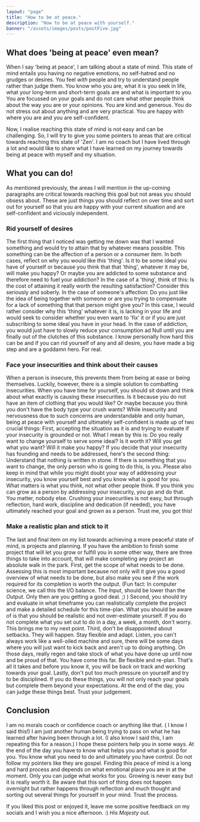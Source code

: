 ```yaml
---
layout: "page"
title: "How to be at peace."
description: "How to be at peace with yourself."
banner: "/assets/images/posts/postFive.jpg"
---
```


## What does 'being at peace' even mean?

When I say 'being at peace', I am talking about a state of mind. This state of mind entails you having no negative emotions, no self-hatred and no grudges or desires. You feel *with* people and try to understand people rather than judge them. You know who you are, what it is you seek in life, what your long-term and short-term goals are and what is important to you. You are focussed on your goals and do not care what other people think about the way you are or your opinions. You are kind and generous. You do not stress out about anything and are very practical. You are happy with where you are and you are self-confident.

Now, I realise reaching this state of mind is not easy and can be challenging. So, I will try to give you some pointers to areas that are critical towards reaching this state of 'Zen'. I am no coach but I have lived through a lot and would like to share what I have learned on my journey towards being at peace with myself and my situation.

## What you can do!
As mentioned previously, the areas I will mention in the up-coming paragraphs are critical towards reaching this goal but not areas you should obsess about. These are just things you should reflect on over time and sort out for yourself so that you are happy with your current situation and are self-confident and viciously independent.

### Rid yourself of desires

The first thing that I noticed was getting me down was that I wanted something and would try to attain that by whatever means possible. This something can be the affection of a person or a consumer item. In both cases, reflect on why you would like this 'thing'. Is it to be some ideal you have of yourself or because you think that that 'thing', whatever it may be, will make you happy? Or maybe you are addicted to some substance and therefore need to fuel your addiction? In the case of a 'thing', think of this: Is the cost of attaining it really worth the resulting satisfaction? Consider this seriously and soberly. In the case of someone's affection: Do you just like the idea of being together with someone or are you trying to compensate for a lack of something that that person might give you? In this case, I would rather consider why this 'thing' whatever it is, is lacking in your life and would seek to consider whether you even want to 'fix' it or if you are just subscribing to some ideal you have in your head. In the case of addiction, you would just have to slowly reduce your consumption ad Null until you are finally out of the clutches of this substance. I know personally how hard this can be and if you can rid yourself of any and all desire, you have made a big step and are a goddamn hero. For real.

### Face your insecurities and think about their causes

When a person is insecure, this prevents them from being at ease or being themselves. Luckily, however, there is a simple solution to combatting insecurities. When you have time for yourself, you should sit down and think about what exactly is causing these insecurities. Is it because you do not have an item of clothing that you would like? Or maybe because you think you don't have the body type your crush wants? While insecurity and nervousness due to such concerns are understandable and only human, being at peace with yourself and ultimately self-confident is made up of two crucial things: First, accepting the situation as it is and trying to evaluate if your insecurity is grounded or not. What I mean by this is: Do you really want to change yourself to serve some ideal? Is it worth it? Will you get what you want? Will it make you happy?
If you decide that your insecurity has founding and needs to be addressed, here's the second thing: Understand that nothing is written in stone. If there is something that you want to change, the only person who is going to do this, is you. Please also keep in mind that while you might doubt your way of addressing your insecurity, you know yourself best and you know what is good for you. What matters is what you think, not what other people think. If you think you can grow as a person by addressing your insecurity, you go and do that. You matter, nobody else.
Crushing your insecurities is not easy, but through reflection, hard work, discipline and dedication (if needed), you have ultimately reached your goal and grown as a person. Trust me, you got this!

### Make a realistic plan and stick to it

The last and final item on my list towards achieving a more peaceful state of mind, is projects and planning. If you have the ambition to finish some project that will let you grow or fulfill you in some other way, there are three things to take into account, that will make completing any project an absolute walk in the park. First, get the scope of what needs to be done. Assessing this is most important because not only will it give you a good overview of what needs to be done, but also make you see if the work required for its completion is worth the output. (Fun fact: In computer science, we call this the I/O balance. The *I*nput, should be lower than the *O*utput. Only then are you getting a good deal. ;) ) Second, you should try and evaluate in what timeframe you can realistically complete the project and make a detailed schedule for this time-plan. What you should be aware of is that you should be realistic and not over-estimate yourself. If you do not complete what you set out to do in a day, a week, a month, don't worry. This brings me to my next point. Third, don't be disappointed about setbacks. They will happen. Stay flexible and adapt. Listen, you can't always work like a well-oiled machine and sure, there will be some days where you will just want to kick back and aren't up to doing anything. On those days, really regen and take stock of what you have done up until now and be proud of that. You have come this far. Be flexible and re-plan. That's all it takes and before you know it, you will be back on track and working towards your goal. Lastly, don't put too much pressure on yourself and try to be disciplined. If you do these things, you will not only reach your goals but complete them beyond your expectations. At the end of the day, you can judge these things best. Trust your judgement.

## Conclusion

I am no morals coach or confidence coach or anything like that. ( I know I said this!) I am just another human being trying to pass on what he has learned after having been through a lot. (I also know I said this, I am repeating this for a reason.) I hope these pointers help you in some ways. At the end of the day you have to know what helps you and what is good for you. You know what you need to do and ultimately you have control. Do not follow my pointers like they are gospel. Finding this peace of mind is a long and hard process and depends on what emotional place you are in at the moment. Only you can judge what works for you. Growing is never easy but it is really worth it. Be aware that this sort of thing does not happen overnight but rather happens through reflection and much thought and sorting out several things for yourself in your mind. Trust the process.

If you liked this post or enjoyed it, leave me some positive feedback on my socials and I wish you a nice afternoon. :)
*His Majesty out.*
